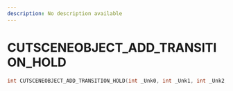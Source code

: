 ```yaml
---
description: No description available 
---
```


# CUTSCENEOBJECT_ADD_TRANSITION_HOLD

```cpp
int CUTSCENEOBJECT_ADD_TRANSITION_HOLD(int _Unk0, int _Unk1, int _Unk2, int _Unk3);
```